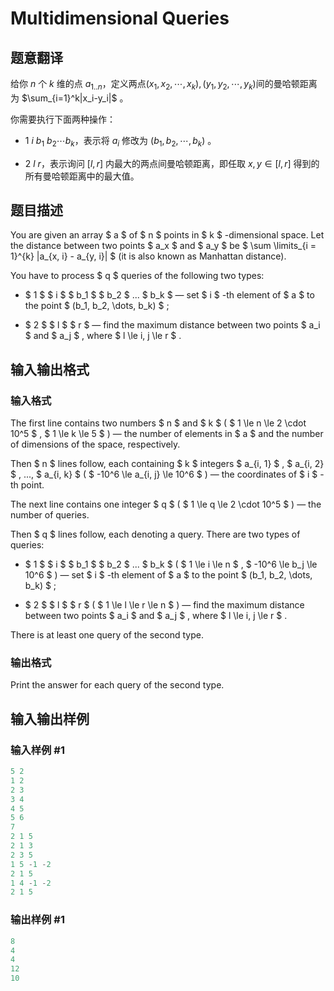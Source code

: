 # Multidimensional Queries

## 题意翻译

给你 $n$ 个 $k$ 维的点 $a_{1..n}$，定义两点$(x_1,x_2,\cdots,x_k),(y_1,y_2,\cdots,y_k)$间的曼哈顿距离为 $\sum_{i=1}^k|x_i-y_i|$ 。

你需要执行下面两种操作：

- $1\ i\ b_1\ b_2\cdots b_k$，表示将 $a_i$ 修改为 $(b_1,b_2,\cdots,b_k)$ 。

- $2\ l\ r$，表示询问 $[l,r]$ 内最大的两点间曼哈顿距离，即任取 $x,y\in[l,r]$ 得到的所有曼哈顿距离中的最大值。

## 题目描述

You are given an array $ a $ of $ n $ points in $ k $ -dimensional space. Let the distance between two points $ a_x $ and $ a_y $ be $ \sum \limits_{i = 1}^{k} |a_{x, i} - a_{y, i}| $ (it is also known as Manhattan distance).

You have to process $ q $ queries of the following two types:

- $ 1 $ $ i $ $ b_1 $ $ b_2 $ ... $ b_k $ — set $ i $ -th element of $ a $ to the point $ (b_1, b_2, \dots, b_k) $ ;

- $ 2 $ $ l $ $ r $ — find the maximum distance between two points $ a_i $ and $ a_j $ , where $ l \le i, j \le r $ .

## 输入输出格式

### 输入格式

The first line contains two numbers $ n $ and $ k $ ( $ 1 \le n \le 2 \cdot 10^5 $ , $ 1 \le k \le 5 $ ) — the number of elements in $ a $ and the number of dimensions of the space, respectively.

Then $ n $ lines follow, each containing $ k $ integers $ a_{i, 1} $ , $ a_{i, 2} $ , ..., $ a_{i, k} $ ( $ -10^6 \le a_{i, j} \le 10^6 $ ) — the coordinates of $ i $ -th point.

The next line contains one integer $ q $ ( $ 1 \le q \le 2 \cdot 10^5 $ ) — the number of queries.

Then $ q $ lines follow, each denoting a query. There are two types of queries:

- $ 1 $ $ i $ $ b_1 $ $ b_2 $ ... $ b_k $ ( $ 1 \le i \le n $ , $ -10^6 \le b_j \le 10^6 $ ) — set $ i $ -th element of $ a $ to the point $ (b_1, b_2, \dots, b_k) $ ;

- $ 2 $ $ l $ $ r $ ( $ 1 \le l \le r \le n $ ) — find the maximum distance between two points $ a_i $ and $ a_j $ , where $ l \le i, j \le r $ .

There is at least one query of the second type.

### 输出格式

Print the answer for each query of the second type.

## 输入输出样例

### 输入样例 #1

```cpp
5 2
1 2
2 3
3 4
4 5
5 6
7
2 1 5
2 1 3
2 3 5
1 5 -1 -2
2 1 5
1 4 -1 -2
2 1 5

```
### 输出样例 #1

```cpp
8
4
4
12
10

```
